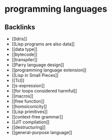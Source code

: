 # programming languages



## Backlinks

-   [[Idris]]
-   [[Lisp programs are also data]]
-   [[data type]]
-   [[bytecode]]
-   [[transpiler]]
-   [[Parry language design]]
-   [[programming language extension]]
-   [[Lisp in Small Pieces]]
-   [[Tcl]]
-   [[s-expression]]
-   [[for loops considered harmful]]
-   [[macros]]
-   [[free function]]
-   [[homoiconicity]]
-   [[Lisp primitives]]
-   [[context-free grammar]]
-   [[JIT compilation]]
-   [[destructuring]]
-   [[general-purpose language]]
